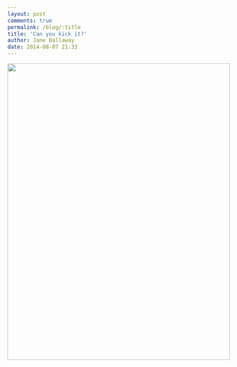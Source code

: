 ```yaml
---
layout: post
comments: true
permalink: /blog/:title
title: 'Can you kick it?'
author: Jane Dallaway
date: 2014-08-07 21:33
---
```


<div><a href="http://static.skitters.dallaway.com/tp_IMG_20140807_213216.JPG"><img src="http://static.skitters.dallaway.com/tp_thumb_IMG_20140807_213216.JPG" width="500" height="667"/></a></div>


  
      
